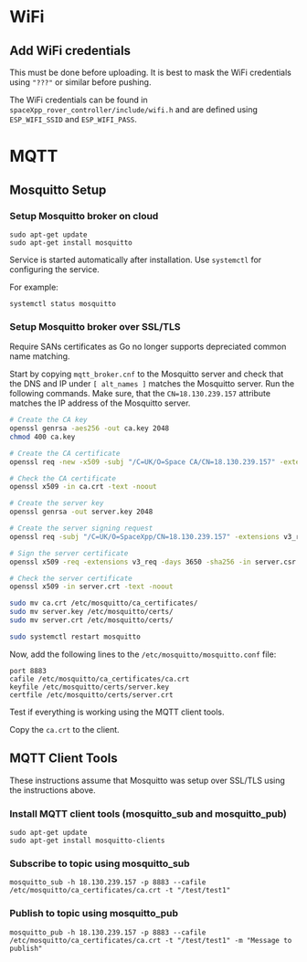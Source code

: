 # WiFi

## Add WiFi credentials

This must be done before uploading. It is best to mask the WiFi credentials using `"???"` or similar before pushing.

The WiFi credentials can be found in `spaceXpp_rover_controller/include/wifi.h` and are defined using `ESP_WIFI_SSID` and `ESP_WIFI_PASS`.

# MQTT

## Mosquitto Setup

### Setup Mosquitto broker on cloud

```
sudo apt-get update
sudo apt-get install mosquitto
```

Service is started automatically after installation. Use `systemctl` for configuring the service.

For example:
```
systemctl status mosquitto
```

### Setup Mosquitto broker over SSL/TLS

Require SANs certificates as Go no longer supports depreciated common name matching.

Start by copying `mqtt_broker.cnf` to the Mosquitto server and check that the DNS and IP under `[ alt_names ]` matches the Mosquitto server. Run the following commands. Make sure, that the `CN=18.130.239.157` attribute matches the IP address of the Mosquitto server.

```bash
# Create the CA key
openssl genrsa -aes256 -out ca.key 2048
chmod 400 ca.key

# Create the CA certificate
openssl req -new -x509 -subj "/C=UK/O=Space CA/CN=18.130.239.157" -extensions v3_ca -days 3650 -key ca.key -sha256 -out ca.crt -config mqtt_broker.cnf

# Check the CA certificate
openssl x509 -in ca.crt -text -noout

# Create the server key
openssl genrsa -out server.key 2048

# Create the server signing request
openssl req -subj "/C=UK/O=SpaceXpp/CN=18.130.239.157" -extensions v3_req -sha256 -new -key server.key -out server.csr

# Sign the server certificate
openssl x509 -req -extensions v3_req -days 3650 -sha256 -in server.csr -CA ca.crt -CAkey ca.key -CAcreateserial -out server.crt -extfile mqtt_broker.cnf

# Check the server certificate
openssl x509 -in server.crt -text -noout

sudo mv ca.crt /etc/mosquitto/ca_certificates/
sudo mv server.key /etc/mosquitto/certs/
sudo mv server.crt /etc/mosquitto/certs/

sudo systemctl restart mosquitto
```

Now, add the following lines to the `/etc/mosquitto/mosquitto.conf` file:

```
port 8883
cafile /etc/mosquitto/ca_certificates/ca.crt
keyfile /etc/mosquitto/certs/server.key
certfile /etc/mosquitto/certs/server.crt
```

Test if everything is working using the MQTT client tools.

Copy the `ca.crt` to the client.

## MQTT Client Tools

These instructions assume that Mosquitto was setup over SSL/TLS using the instructions above.

### Install MQTT client tools (mosquitto_sub and mosquitto_pub)

```
sudo apt-get update
sudo apt-get install mosquitto-clients
```

### Subscribe to topic using mosquitto_sub

```
mosquitto_sub -h 18.130.239.157 -p 8883 --cafile /etc/mosquitto/ca_certificates/ca.crt -t "/test/test1"
```

### Publish to topic using mosquitto_pub

```
mosquitto_pub -h 18.130.239.157 -p 8883 --cafile /etc/mosquitto/ca_certificates/ca.crt -t "/test/test1" -m "Message to publish"
```
